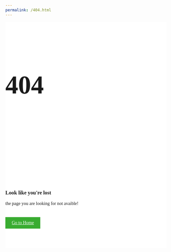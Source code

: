 ```yaml
---
permalink: /404.html
---
```

<html lang="en">
<head>
  <meta charset="UTF-8">
  <meta name="viewport" content="width=device-width, initial-scale=1.0">
  <link href="https://fonts.googleapis.com/css?family=Arvo" rel="stylesheet">
  <title>404 page</title>
  <link rel="stylesheet" href="bootstrap.css">
  <style>
    .page_404{
      padding:40px 0;
      background:#fff;
      font-family: 'Arvo', serif;
    }

    .page_404  img{ width:100%;}

    .four_zero_four_bg{
      background-image: url(https://cdn.dribbble.com/users/285475/screenshots/2083086/dribbble_1.gif);
      height: 400px;
      background-position: center;
    }
  
    .four_zero_four_bg h1{font-size:80px;}

    .four_zero_four_bg h3{ font-size:80px;}
        
    .link_404{			 
      color: #fff!important;
        padding: 10px 20px;
        background: #39ac31;
        margin: 20px 0;
        display: inline-block;
    }
    .contant_box_404{ margin-top:-50px;}
  </style>
</head>
  <body>
    <section class="page_404">
      <div class="container">
        <div class="row">	
          <div class="col-sm-12 ">
            <div class="col-sm-10 col-sm-offset-1  text-center">
                <div class="four_zero_four_bg">
                            <h1 class="text-center ">404</h1>
                </div>       
                <div class="contant_box_404">
                            <h3 class="h2"> Look like you're lost </h3>     
                            <p>the page you are looking for not avaible!</p>
                            <a href="#" class="link_404">Go to Home</a>
                </div>
            </div>
          </div>
        </div>
      </div>
    </section>
  </body>
</html>
